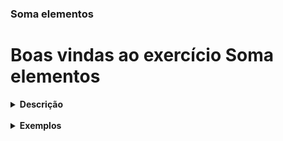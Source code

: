 ### Soma elementos

# Boas vindas ao exercício Soma elementos

<details> <summary> <strong> Descrição </strong> </summary>
<br />
Usando maven, recebe três valores númericos, do tipo int, armazena em um array. Retorna a soma do primeiro e do terceiro número.
</details>


<br />
<details> <summary> <strong> Exemplos </strong> </summary>

### Exemplo 1

Supondo que o primeiro número inteiro seja 1, o segundo número seja 2 e o terceiro seja 3 então a saída será:
```
A soma é: 4 
```

</details>
